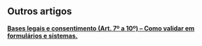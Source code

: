 ## Outros artigos

**[Bases legais e consentimento (Art. 7º a 10º) – Como validar em formulários e sistemas.](https://maariaceciliaholler.github.io/ecs.github.io/)**